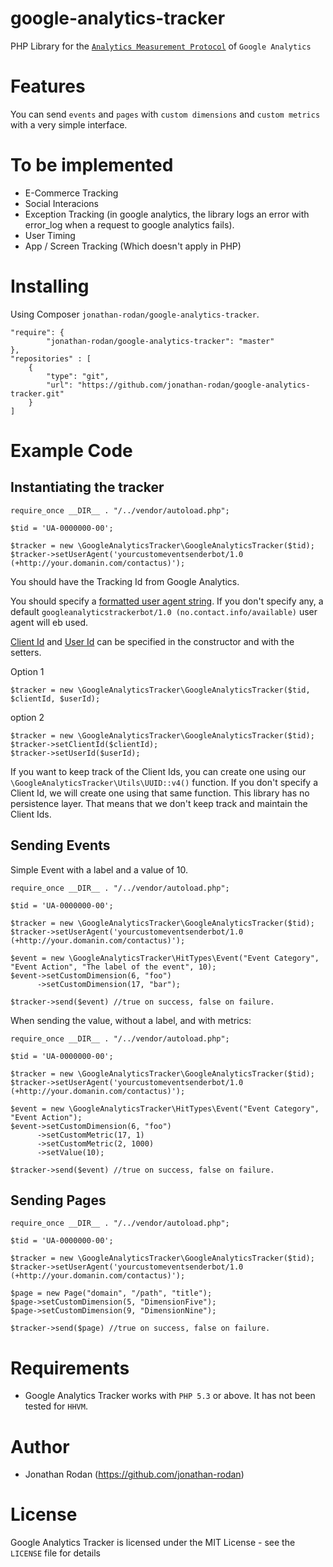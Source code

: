# google-analytics-tracker

PHP Library for the [`Analytics Measurement Protocol`](https://developers.google.com/analytics/devguides/collection/protocol/v1/?hl=en) of `Google Analytics`

# Features

You can send `events` and `pages` with `custom dimensions` and `custom metrics` with a very simple interface.

# To be implemented

* E-Commerce Tracking
* Social Interacions
* Exception Tracking (in google analytics, the library logs an error with error_log when a request to google analytics fails).
* User Timing
* App / Screen Tracking (Which doesn't apply in PHP)

# Installing

Using Composer `jonathan-rodan/google-analytics-tracker`.

```
"require": {
        "jonathan-rodan/google-analytics-tracker": "master"
},
"repositories" : [
    {
        "type": "git",
        "url": "https://github.com/jonathan-rodan/google-analytics-tracker.git"
    }
]
```

# Example Code

## Instantiating the tracker

```
require_once __DIR__ . "/../vendor/autoload.php";

$tid = 'UA-0000000-00';

$tracker = new \GoogleAnalyticsTracker\GoogleAnalyticsTracker($tid);
$tracker->setUserAgent('yourcustomeventsenderbot/1.0 (+http://your.domanin.com/contactus)');
```

You should have the Tracking Id from Google Analytics.

You should specify a [formatted user agent string](https://en.wikipedia.org/wiki/User_agent#Format). If you don't specify any, a default `googleanalyticstrackerbot/1.0 (no.contact.info/available)` user agent will eb used.

[Client Id](https://developers.google.com/analytics/devguides/collection/protocol/v1/parameters#cid) and [User Id](https://developers.google.com/analytics/devguides/collection/protocol/v1/parameters#uid) can be specified in the constructor and with the setters.

Option 1
```
$tracker = new \GoogleAnalyticsTracker\GoogleAnalyticsTracker($tid, $clientId, $userId);
```
option 2
```
$tracker = new \GoogleAnalyticsTracker\GoogleAnalyticsTracker($tid);
$tracker->setClientId($clientId);
$tracker->setUserId($userId);
```

If you want to keep track of the Client Ids, you can create one using our `\GoogleAnalyticsTracker\Utils\UUID::v4()` function. If you don't specify a Client Id, we will create one using that same function.
This library has no persistence layer. That means that we don't keep track and maintain the Client Ids.

## Sending Events

Simple Event with a label and a value of 10.

```
require_once __DIR__ . "/../vendor/autoload.php";

$tid = 'UA-0000000-00';

$tracker = new \GoogleAnalyticsTracker\GoogleAnalyticsTracker($tid);
$tracker->setUserAgent('yourcustomeventsenderbot/1.0 (+http://your.domanin.com/contactus)');

$event = new \GoogleAnalyticsTracker\HitTypes\Event("Event Category", "Event Action", "The label of the event", 10);
$event->setCustomDimension(6, "foo")
      ->setCustomDimension(17, "bar");

$tracker->send($event) //true on success, false on failure.
```

When sending the value, without a label, and with metrics:

```
require_once __DIR__ . "/../vendor/autoload.php";

$tid = 'UA-0000000-00';

$tracker = new \GoogleAnalyticsTracker\GoogleAnalyticsTracker($tid);
$tracker->setUserAgent('yourcustomeventsenderbot/1.0 (+http://your.domanin.com/contactus)');

$event = new \GoogleAnalyticsTracker\HitTypes\Event("Event Category", "Event Action");
$event->setCustomDimension(6, "foo")
      ->setCustomMetric(17, 1)
      ->setCustomMetric(2, 1000)
      ->setValue(10);

$tracker->send($event) //true on success, false on failure.
```

## Sending Pages

```
require_once __DIR__ . "/../vendor/autoload.php";

$tid = 'UA-0000000-00';

$tracker = new \GoogleAnalyticsTracker\GoogleAnalyticsTracker($tid);
$tracker->setUserAgent('yourcustomeventsenderbot/1.0 (+http://your.domanin.com/contactus)');

$page = new Page("domain", "/path", "title");
$page->setCustomDimension(5, "DimensionFive");
$page->setCustomDimension(9, "DimensionNine");

$tracker->send($page) //true on success, false on failure.
```

# Requirements

* Google Analytics Tracker works with `PHP 5.3` or above. It has not been tested for `HHVM`.

# Author

* Jonathan Rodan (https://github.com/jonathan-rodan)

# License

Google Analytics Tracker is licensed under the MIT License - see the `LICENSE` file for details
